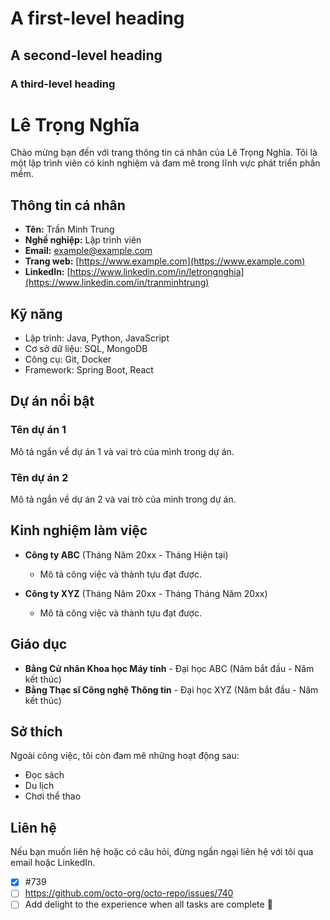 # A first-level heading
## A second-level heading
### A third-level heading

# Lê Trọng Nghĩa

Chào mừng bạn đến với trang thông tin cá nhân của Lê Trọng Nghĩa. Tôi là một lập trình viên có kinh nghiệm và đam mê trong lĩnh vực phát triển phần mềm.

## Thông tin cá nhân

- **Tên:** Trần Minh Trung
- **Nghề nghiệp:** Lập trình viên
- **Email:** example@example.com
- **Trang web:** [https://www.example.com](https://www.example.com)
- **LinkedIn:** [https://www.linkedin.com/in/letrongnghia](https://www.linkedin.com/in/tranminhtrung)

## Kỹ năng

- Lập trình: Java, Python, JavaScript
- Cơ sở dữ liệu: SQL, MongoDB
- Công cụ: Git, Docker
- Framework: Spring Boot, React

## Dự án nổi bật

### Tên dự án 1

Mô tả ngắn về dự án 1 và vai trò của mình trong dự án.

### Tên dự án 2

Mô tả ngắn về dự án 2 và vai trò của mình trong dự án.

## Kinh nghiệm làm việc

- **Công ty ABC** (Tháng Năm 20xx - Tháng Hiện tại)
  - Mô tả công việc và thành tựu đạt được.

- **Công ty XYZ** (Tháng Năm 20xx - Tháng Tháng Năm 20xx)
  - Mô tả công việc và thành tựu đạt được.

## Giáo dục

- **Bằng Cử nhân Khoa học Máy tính** - Đại học ABC (Năm bắt đầu - Năm kết thúc)
- **Bằng Thạc sĩ Công nghệ Thông tin** - Đại học XYZ (Năm bắt đầu - Năm kết thúc)

## Sở thích

Ngoài công việc, tôi còn đam mê những hoạt động sau:
- Đọc sách
- Du lịch
- Chơi thể thao

## Liên hệ

Nếu bạn muốn liên hệ hoặc có câu hỏi, đừng ngần ngại liên hệ với tôi qua email hoặc LinkedIn.
- [x] #739
- [ ] https://github.com/octo-org/octo-repo/issues/740
- [ ] Add delight to the experience when all tasks are complete :tada: